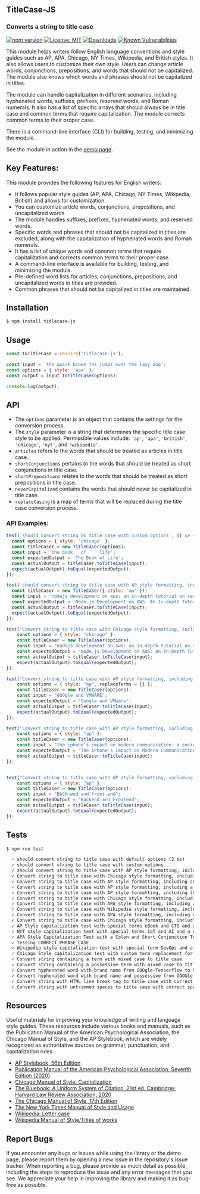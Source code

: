 ## TitleCase-JS
### Converts a string to title case

[![npm version](https://badge.fury.io/js/titlecase-js.svg?t=1623709019)](https://badge.fury.io/js/titlecase-js)
[![License: MIT](https://img.shields.io/badge/License-MIT-yellow.svg)](https://opensource.org/licenses/MIT)
[![Downloads](https://img.shields.io/npm/dt/titlecase-js.svg)](https://www.npmjs.com/package/titlecase-js)
[![Known Vulnerabilities](https://snyk.io/test/github/gouch/to-title-case/badge.svg)](https://snyk.io/test/github/gouch/to-title-case)

This module helps writers follow English language conventions and style guides such as AP, APA, Chicago, NY Times, Wikipedia, and British styles. It also allows users to customize their own style. Users can change article words, conjunctions, prepositions, and words that should not be capitalized. The module also knows which words and phrases should not be capitalized in titles.

The module can handle capitalization in different scenarios, including hyphenated words, suffixes, prefixes, reserved words, and Roman numerals. It also has a list of specific arrays that should always be in title case and common terms that require capitalization. The module corrects common terms to their proper case.

There is a command-line interface (CLI) for building, testing, and minimizing the module.

See the module in action in the [demo page](https://codepen.io/danielhaim/pen/oNPGzKw).

## Key Features:

This module provides the following features for English writers:

- It follows popular style guides (AP, APA, Chicago, NY Times, Wikipedia, British) and allows for customization.
- You can customize article words, conjunctions, prepositions, and uncapitalized words.
- The module handles suffixes, prefixes, hyphenated words, and reserved words.
- Specific words and phrases that should not be capitalized in titles are excluded, along with the capitalization of hyphenated words and Roman numerals.
- It has a list of unique words and common terms that require capitalization and corrects common terms to their proper case.
- A command-line interface is available for building, testing, and minimizing the module.
- Pre-defined word lists for articles, conjunctions, prepositions, and uncapitalized words in titles are provided.
- Common phrases that should not be capitalized in titles are maintained.

## Installation

```bash
$ npm install titlecase-js
```

## Usage

```javascript
const toTitleCase = require('titlecase-js');

const input = 'the quick brown fox jumps over the lazy dog';
const options = { style: 'apa' };
const output = input.toTitleCase(options);

console.log(output);
```

## API

- The `options` parameter is an object that contains the settings for the conversion process.
- The `style` parameter is a string that determines the specific title case style to be applied. Permissible values include: `'ap'`, `'apa'`, `'british'`, `'chicago'`, `'nyt'`, and `'wikipedia'`.
- `articles` refers to the words that should be treated as articles in title case.
- `shortConjunctions` pertains to the words that should be treated as short conjunctions in title case.
- `shortPrepositions` relates to the words that should be treated as short prepositions in title case.
- `neverCapitalized` contains the words that should never be capitalized in title case.
- `replaceCasing` is a map of terms that will be replaced during the title case conversion process.

### API Examples:

```javascript
test('should convert string to title case with custom options', () => {
  const options = { style: 'chicago' };
  const titleCaser = new TitleCaser(options);
  const input = 'the book   of     life';
  const expectedOutput = 'The Book of Life';
  const actualOutput = titleCaser.toTitleCase(input);
  expect(actualOutput).toEqual(expectedOutput);
});

test('should convert string to title case with AP style formatting, including hyphenated words, word and brand replacement', () => {
  const titleCaser = new TitleCaser({ style: 'ap' });
  const input = 'nodejs development on aws: an in-depth tutorial on server-side javascript deployment';
  const expectedOutput = 'Node.js Development on AWS: An In-depth Tutorial on Server-side JavaScript Deployment';
  const actualOutput = titleCaser.toTitleCase(input);
  expect(actualOutput).toEqual(expectedOutput);
});

test("Convert string to title case with Chicago style formatting, including hyphenated words, word and brand replacement", () => {
    const options = { style: "chicago" };
    const titleCaser = new TitleCaser(options);
    const input = "nodejs development on aws: an in-depth tutorial on server-side javascript deployment";
    const expectedOutput = "Node.js Development on AWS: An In-Depth Tutorial on Server-Side JavaScript Deployment";
    const actualOutput = titleCaser.toTitleCase(input);
    expect(actualOutput).toEqual(expectedOutput);
});

test("Convert string to title case with AP style formatting, including custom term replacement for Google and VMware", () => {
    const options = { style: "ap", replaceTerms = {} };
    const titleCaser = new TitleCaser(options);
    const input = "GOOgle and VMWARE";
    const expectedOutput = "Google and VMware";
    const actualOutput = titleCaser.toTitleCase(input);
    expect(actualOutput).toEqual(expectedOutput);
});

test("Convert string to title case with AP style formatting, including a possessive noun and a colon", () => {
    const options = { style: "ap" };
    const titleCaser = new TitleCaser(options);
    const input = "the iphone's impact on modern communication: a sociolinguistic analysis";
    const expectedOutput = "The iPhone's Impact on Modern Communication: A Sociolinguistic Analysis";
    const actualOutput = titleCaser.toTitleCase(input);
});


test("Convert string to title case with AP style formatting, including lowercase back-end and front-end terms", () => {
    const options = { style: "ap" };
    const titleCaser = new TitleCaser(options);
    const input = "BACK-end and front-end";
    const expectedOutput = "Backend and Frontend";
    const actualOutput = titleCaser.toTitleCase(input);
    expect(actualOutput).toEqual(expectedOutput);
});
```

## Tests
```bash
$ npm run test
```

```bash
  ✓ should convert string to title case with default options (2 ms)
  ✓ should convert string to title case with custom options
  ✓ should convert string to title case with AP style formatting, including hyphenated words, word and brand replacement (1 ms)
  ✓ Convert string to title case with Chicago style formatting, including hyphenated words, word and brand replacement (1 ms)
  ✓ Convert string to title case with AP style formatting, including custom term replacement for Google and VMware
  ✓ Convert string to title case with AP style formatting, including a possessive noun and a colon
  ✓ Convert string to title case with AP style formatting, including lowercase back-end and front-end terms
  ✓ Convert string to title case with Chicago style formatting, including a comparison and a colon
  ✓ Convert string to title case with APA style formatting, including a colon (1 ms)
  ✓ Convert string to title case with Wikipedia style formatting, including acronym and hyphen
  ✓ Convert string to title case with APA style formatting, including colon and apostrophe (1 ms)
  ✓ Convert string to title case with Chicago style formatting, including special terms such as node.js
  ✓ AP Style capitalization test with special terms eBook and CTO and a colon (1 ms)
  ✓ NYT style capitalization test with special terms IoT and AI and a colon
  ✓ APA Style Capitalization Test with a Colon and Short Conjunction Terms (Instagram, TikTok, and Snapchat)
  ✓ Testing CORRECT_PHRASE_CASE
  ✓ Wikipedia style capitalization test with special term DevOps and a colon
  ✓ Chicago Style capitalization test with custom term replacement for GooGlE to Google and a comparison with a colon (1 ms)
  ✓ Convert string containing a term with mixed case to title case
  ✓ Convert string containing a possessive term with mixed case to title case
  ✓ Convert hyphenated word with brand name from GOOgle-Tensorflow to Google-TensorFlow
  ✓ Convert hyphenated word with brand name and possessive from GOOGle's-Tensorflow to Google's-TensorFlow
  ✓ Convert string with HTML line break tag to title case with correct spacing
  ✓ Convert string with untrimmed spaces to title case with correct spacing (1 ms)
```

## Resources

Useful materials for improving your knowledge of writing and language style guides. These resources include various books and manuals, such as the Publication Manual of the American Psychological Association, the Chicago Manual of Style, and the AP Stylebook, which are widely recognized as authoritative sources on grammar, punctuation, and capitalization rules.

- [AP Stylebook, 56th Edition](https://store.stylebooks.com/ap-stylebook-56th-edition-print.html)
- [Publication Manual of the American Psychological Association, Seventh Edition (2020)](https://apastyle.apa.org/products/publication-manual-7th-edition)
- [Chicago Manual of Style: Capitalization](https://chat.openai.com/chat/643828ec-d4b5-4f21-b035-62946dd2cec3#:~:text=Chicago%20Manual%20of%20Style%3A%20Capitalization)
- [The Bluebook: A Uniform System of Citation. 21st ed. Cambridge: Harvard Law Review Association, 2020](https://open.mitchellhamline.edu/cgi/viewcontent.cgi?article=2782&context=wmlr)
- [The Chicago Manual of Style, 17th Edition](https://press.uchicago.edu/ucp/books/book/chicago/C/bo25956703.html)
- [The New York Times Manual of Style and Usage](https://www.worldcat.org/title/946964415)
- [Wikipedia: Letter case](https://chat.openai.com/chat/643828ec-d4b5-4f21-b035-62946dd2cec3#:~:text=Wikipedia%3A%20Letter%20case)
- [Wikipedia:Manual of Style/Titles of works](https://en.wikipedia.org/wiki/Wikipedia:Manual_of_Style/Titles_of_works#Capital_letters)

## Report Bugs

If you encounter any bugs or issues while using the library or the demo page, please report them by opening a new issue in the repository's issue tracker. When reporting a bug, please provide as much detail as possible, including the steps to reproduce the issue and any error messages that you see. We appreciate your help in improving the library and making it as bug-free as possible.